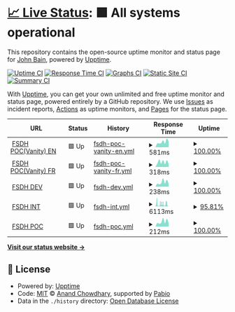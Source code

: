 # [📈 Live Status](https://kingbain.github.io/proto-datahub-uptime): <!--live status--> **🟩 All systems operational**

This repository contains the open-source uptime monitor and status page for [John Bain](kingbain.com), powered by [Upptime](https://github.com/upptime/upptime).

[![Uptime CI](https://github.com/kingbain/proto-datahub-uptime/workflows/Uptime%20CI/badge.svg)](https://github.com/kingbain/proto-datahub-uptime/actions?query=workflow%3A%22Uptime+CI%22)
[![Response Time CI](https://github.com/kingbain/proto-datahub-uptime/workflows/Response%20Time%20CI/badge.svg)](https://github.com/kingbain/proto-datahub-uptime/actions?query=workflow%3A%22Response+Time+CI%22)
[![Graphs CI](https://github.com/kingbain/proto-datahub-uptime/workflows/Graphs%20CI/badge.svg)](https://github.com/kingbain/proto-datahub-uptime/actions?query=workflow%3A%22Graphs+CI%22)
[![Static Site CI](https://github.com/kingbain/proto-datahub-uptime/workflows/Static%20Site%20CI/badge.svg)](https://github.com/kingbain/proto-datahub-uptime/actions?query=workflow%3A%22Static+Site+CI%22)
[![Summary CI](https://github.com/kingbain/proto-datahub-uptime/workflows/Summary%20CI/badge.svg)](https://github.com/kingbain/proto-datahub-uptime/actions?query=workflow%3A%22Summary+CI%22)

With [Upptime](https://upptime.js.org), you can get your own unlimited and free uptime monitor and status page, powered entirely by a GitHub repository. We use [Issues](https://github.com/kingbain/proto-datahub-uptime/issues) as incident reports, [Actions](https://github.com/kingbain/proto-datahub-uptime/actions) as uptime monitors, and [Pages](https://kingbain.github.io/proto-datahub-uptime) for the status page.

<!--start: status pages-->
<!-- This summary is generated by Upptime (https://github.com/upptime/upptime) -->
<!-- Do not edit this manually, your changes will be overwritten -->
<!-- prettier-ignore -->
| URL | Status | History | Response Time | Uptime |
| --- | ------ | ------- | ------------- | ------ |
| <img alt="" src="https://icons.duckduckgo.com/ip3/federal-science-datahub.canada.ca.ico" height="13"> [FSDH POC(Vanity) EN](https://federal-science-datahub.canada.ca/register) | 🟩 Up | [fsdh-poc-vanity-en.yml](https://github.com/KingBain/proto-datahub-uptime/commits/HEAD/history/fsdh-poc-vanity-en.yml) | <details><summary><img alt="Response time graph" src="./graphs/fsdh-poc-vanity-en/response-time-week.png" height="20"> 581ms</summary><br><a href="https://kingbain.github.io/proto-datahub-uptime/history/fsdh-poc-vanity-en"><img alt="Response time 487" src="https://img.shields.io/endpoint?url=https%3A%2F%2Fraw.githubusercontent.com%2FKingBain%2Fproto-datahub-uptime%2FHEAD%2Fapi%2Ffsdh-poc-vanity-en%2Fresponse-time.json"></a><br><a href="https://kingbain.github.io/proto-datahub-uptime/history/fsdh-poc-vanity-en"><img alt="24-hour response time 650" src="https://img.shields.io/endpoint?url=https%3A%2F%2Fraw.githubusercontent.com%2FKingBain%2Fproto-datahub-uptime%2FHEAD%2Fapi%2Ffsdh-poc-vanity-en%2Fresponse-time-day.json"></a><br><a href="https://kingbain.github.io/proto-datahub-uptime/history/fsdh-poc-vanity-en"><img alt="7-day response time 581" src="https://img.shields.io/endpoint?url=https%3A%2F%2Fraw.githubusercontent.com%2FKingBain%2Fproto-datahub-uptime%2FHEAD%2Fapi%2Ffsdh-poc-vanity-en%2Fresponse-time-week.json"></a><br><a href="https://kingbain.github.io/proto-datahub-uptime/history/fsdh-poc-vanity-en"><img alt="30-day response time 756" src="https://img.shields.io/endpoint?url=https%3A%2F%2Fraw.githubusercontent.com%2FKingBain%2Fproto-datahub-uptime%2FHEAD%2Fapi%2Ffsdh-poc-vanity-en%2Fresponse-time-month.json"></a><br><a href="https://kingbain.github.io/proto-datahub-uptime/history/fsdh-poc-vanity-en"><img alt="1-year response time 487" src="https://img.shields.io/endpoint?url=https%3A%2F%2Fraw.githubusercontent.com%2FKingBain%2Fproto-datahub-uptime%2FHEAD%2Fapi%2Ffsdh-poc-vanity-en%2Fresponse-time-year.json"></a></details> | <details><summary><a href="https://kingbain.github.io/proto-datahub-uptime/history/fsdh-poc-vanity-en">100.00%</a></summary><a href="https://kingbain.github.io/proto-datahub-uptime/history/fsdh-poc-vanity-en"><img alt="All-time uptime 100.00%" src="https://img.shields.io/endpoint?url=https%3A%2F%2Fraw.githubusercontent.com%2FKingBain%2Fproto-datahub-uptime%2FHEAD%2Fapi%2Ffsdh-poc-vanity-en%2Fuptime.json"></a><br><a href="https://kingbain.github.io/proto-datahub-uptime/history/fsdh-poc-vanity-en"><img alt="24-hour uptime 100.00%" src="https://img.shields.io/endpoint?url=https%3A%2F%2Fraw.githubusercontent.com%2FKingBain%2Fproto-datahub-uptime%2FHEAD%2Fapi%2Ffsdh-poc-vanity-en%2Fuptime-day.json"></a><br><a href="https://kingbain.github.io/proto-datahub-uptime/history/fsdh-poc-vanity-en"><img alt="7-day uptime 100.00%" src="https://img.shields.io/endpoint?url=https%3A%2F%2Fraw.githubusercontent.com%2FKingBain%2Fproto-datahub-uptime%2FHEAD%2Fapi%2Ffsdh-poc-vanity-en%2Fuptime-week.json"></a><br><a href="https://kingbain.github.io/proto-datahub-uptime/history/fsdh-poc-vanity-en"><img alt="30-day uptime 100.00%" src="https://img.shields.io/endpoint?url=https%3A%2F%2Fraw.githubusercontent.com%2FKingBain%2Fproto-datahub-uptime%2FHEAD%2Fapi%2Ffsdh-poc-vanity-en%2Fuptime-month.json"></a><br><a href="https://kingbain.github.io/proto-datahub-uptime/history/fsdh-poc-vanity-en"><img alt="1-year uptime 100.00%" src="https://img.shields.io/endpoint?url=https%3A%2F%2Fraw.githubusercontent.com%2FKingBain%2Fproto-datahub-uptime%2FHEAD%2Fapi%2Ffsdh-poc-vanity-en%2Fuptime-year.json"></a></details>
| <img alt="" src="https://icons.duckduckgo.com/ip3/datahub-scientifique-federal.canada.ca.ico" height="13"> [FSDH POC(Vanity) FR](https://datahub-scientifique-federal.canada.ca/register) | 🟩 Up | [fsdh-poc-vanity-fr.yml](https://github.com/KingBain/proto-datahub-uptime/commits/HEAD/history/fsdh-poc-vanity-fr.yml) | <details><summary><img alt="Response time graph" src="./graphs/fsdh-poc-vanity-fr/response-time-week.png" height="20"> 318ms</summary><br><a href="https://kingbain.github.io/proto-datahub-uptime/history/fsdh-poc-vanity-fr"><img alt="Response time 294" src="https://img.shields.io/endpoint?url=https%3A%2F%2Fraw.githubusercontent.com%2FKingBain%2Fproto-datahub-uptime%2FHEAD%2Fapi%2Ffsdh-poc-vanity-fr%2Fresponse-time.json"></a><br><a href="https://kingbain.github.io/proto-datahub-uptime/history/fsdh-poc-vanity-fr"><img alt="24-hour response time 200" src="https://img.shields.io/endpoint?url=https%3A%2F%2Fraw.githubusercontent.com%2FKingBain%2Fproto-datahub-uptime%2FHEAD%2Fapi%2Ffsdh-poc-vanity-fr%2Fresponse-time-day.json"></a><br><a href="https://kingbain.github.io/proto-datahub-uptime/history/fsdh-poc-vanity-fr"><img alt="7-day response time 318" src="https://img.shields.io/endpoint?url=https%3A%2F%2Fraw.githubusercontent.com%2FKingBain%2Fproto-datahub-uptime%2FHEAD%2Fapi%2Ffsdh-poc-vanity-fr%2Fresponse-time-week.json"></a><br><a href="https://kingbain.github.io/proto-datahub-uptime/history/fsdh-poc-vanity-fr"><img alt="30-day response time 326" src="https://img.shields.io/endpoint?url=https%3A%2F%2Fraw.githubusercontent.com%2FKingBain%2Fproto-datahub-uptime%2FHEAD%2Fapi%2Ffsdh-poc-vanity-fr%2Fresponse-time-month.json"></a><br><a href="https://kingbain.github.io/proto-datahub-uptime/history/fsdh-poc-vanity-fr"><img alt="1-year response time 294" src="https://img.shields.io/endpoint?url=https%3A%2F%2Fraw.githubusercontent.com%2FKingBain%2Fproto-datahub-uptime%2FHEAD%2Fapi%2Ffsdh-poc-vanity-fr%2Fresponse-time-year.json"></a></details> | <details><summary><a href="https://kingbain.github.io/proto-datahub-uptime/history/fsdh-poc-vanity-fr">100.00%</a></summary><a href="https://kingbain.github.io/proto-datahub-uptime/history/fsdh-poc-vanity-fr"><img alt="All-time uptime 100.00%" src="https://img.shields.io/endpoint?url=https%3A%2F%2Fraw.githubusercontent.com%2FKingBain%2Fproto-datahub-uptime%2FHEAD%2Fapi%2Ffsdh-poc-vanity-fr%2Fuptime.json"></a><br><a href="https://kingbain.github.io/proto-datahub-uptime/history/fsdh-poc-vanity-fr"><img alt="24-hour uptime 100.00%" src="https://img.shields.io/endpoint?url=https%3A%2F%2Fraw.githubusercontent.com%2FKingBain%2Fproto-datahub-uptime%2FHEAD%2Fapi%2Ffsdh-poc-vanity-fr%2Fuptime-day.json"></a><br><a href="https://kingbain.github.io/proto-datahub-uptime/history/fsdh-poc-vanity-fr"><img alt="7-day uptime 100.00%" src="https://img.shields.io/endpoint?url=https%3A%2F%2Fraw.githubusercontent.com%2FKingBain%2Fproto-datahub-uptime%2FHEAD%2Fapi%2Ffsdh-poc-vanity-fr%2Fuptime-week.json"></a><br><a href="https://kingbain.github.io/proto-datahub-uptime/history/fsdh-poc-vanity-fr"><img alt="30-day uptime 100.00%" src="https://img.shields.io/endpoint?url=https%3A%2F%2Fraw.githubusercontent.com%2FKingBain%2Fproto-datahub-uptime%2FHEAD%2Fapi%2Ffsdh-poc-vanity-fr%2Fuptime-month.json"></a><br><a href="https://kingbain.github.io/proto-datahub-uptime/history/fsdh-poc-vanity-fr"><img alt="1-year uptime 100.00%" src="https://img.shields.io/endpoint?url=https%3A%2F%2Fraw.githubusercontent.com%2FKingBain%2Fproto-datahub-uptime%2FHEAD%2Fapi%2Ffsdh-poc-vanity-fr%2Fuptime-year.json"></a></details>
| <img alt="" src="https://icons.duckduckgo.com/ip3/fsdh-portal-app-dev.azurewebsites.net.ico" height="13"> [FSDH DEV](https://fsdh-portal-app-dev.azurewebsites.net/register) | 🟩 Up | [fsdh-dev.yml](https://github.com/KingBain/proto-datahub-uptime/commits/HEAD/history/fsdh-dev.yml) | <details><summary><img alt="Response time graph" src="./graphs/fsdh-dev/response-time-week.png" height="20"> 238ms</summary><br><a href="https://kingbain.github.io/proto-datahub-uptime/history/fsdh-dev"><img alt="Response time 1247" src="https://img.shields.io/endpoint?url=https%3A%2F%2Fraw.githubusercontent.com%2FKingBain%2Fproto-datahub-uptime%2FHEAD%2Fapi%2Ffsdh-dev%2Fresponse-time.json"></a><br><a href="https://kingbain.github.io/proto-datahub-uptime/history/fsdh-dev"><img alt="24-hour response time 161" src="https://img.shields.io/endpoint?url=https%3A%2F%2Fraw.githubusercontent.com%2FKingBain%2Fproto-datahub-uptime%2FHEAD%2Fapi%2Ffsdh-dev%2Fresponse-time-day.json"></a><br><a href="https://kingbain.github.io/proto-datahub-uptime/history/fsdh-dev"><img alt="7-day response time 238" src="https://img.shields.io/endpoint?url=https%3A%2F%2Fraw.githubusercontent.com%2FKingBain%2Fproto-datahub-uptime%2FHEAD%2Fapi%2Ffsdh-dev%2Fresponse-time-week.json"></a><br><a href="https://kingbain.github.io/proto-datahub-uptime/history/fsdh-dev"><img alt="30-day response time 709" src="https://img.shields.io/endpoint?url=https%3A%2F%2Fraw.githubusercontent.com%2FKingBain%2Fproto-datahub-uptime%2FHEAD%2Fapi%2Ffsdh-dev%2Fresponse-time-month.json"></a><br><a href="https://kingbain.github.io/proto-datahub-uptime/history/fsdh-dev"><img alt="1-year response time 1247" src="https://img.shields.io/endpoint?url=https%3A%2F%2Fraw.githubusercontent.com%2FKingBain%2Fproto-datahub-uptime%2FHEAD%2Fapi%2Ffsdh-dev%2Fresponse-time-year.json"></a></details> | <details><summary><a href="https://kingbain.github.io/proto-datahub-uptime/history/fsdh-dev">100.00%</a></summary><a href="https://kingbain.github.io/proto-datahub-uptime/history/fsdh-dev"><img alt="All-time uptime 99.24%" src="https://img.shields.io/endpoint?url=https%3A%2F%2Fraw.githubusercontent.com%2FKingBain%2Fproto-datahub-uptime%2FHEAD%2Fapi%2Ffsdh-dev%2Fuptime.json"></a><br><a href="https://kingbain.github.io/proto-datahub-uptime/history/fsdh-dev"><img alt="24-hour uptime 100.00%" src="https://img.shields.io/endpoint?url=https%3A%2F%2Fraw.githubusercontent.com%2FKingBain%2Fproto-datahub-uptime%2FHEAD%2Fapi%2Ffsdh-dev%2Fuptime-day.json"></a><br><a href="https://kingbain.github.io/proto-datahub-uptime/history/fsdh-dev"><img alt="7-day uptime 100.00%" src="https://img.shields.io/endpoint?url=https%3A%2F%2Fraw.githubusercontent.com%2FKingBain%2Fproto-datahub-uptime%2FHEAD%2Fapi%2Ffsdh-dev%2Fuptime-week.json"></a><br><a href="https://kingbain.github.io/proto-datahub-uptime/history/fsdh-dev"><img alt="30-day uptime 99.11%" src="https://img.shields.io/endpoint?url=https%3A%2F%2Fraw.githubusercontent.com%2FKingBain%2Fproto-datahub-uptime%2FHEAD%2Fapi%2Ffsdh-dev%2Fuptime-month.json"></a><br><a href="https://kingbain.github.io/proto-datahub-uptime/history/fsdh-dev"><img alt="1-year uptime 99.24%" src="https://img.shields.io/endpoint?url=https%3A%2F%2Fraw.githubusercontent.com%2FKingBain%2Fproto-datahub-uptime%2FHEAD%2Fapi%2Ffsdh-dev%2Fuptime-year.json"></a></details>
| <img alt="" src="https://icons.duckduckgo.com/ip3/fsdh-portal-app-int.azurewebsites.net.ico" height="13"> [FSDH INT](https://fsdh-portal-app-int.azurewebsites.net/register) | 🟩 Up | [fsdh-int.yml](https://github.com/KingBain/proto-datahub-uptime/commits/HEAD/history/fsdh-int.yml) | <details><summary><img alt="Response time graph" src="./graphs/fsdh-int/response-time-week.png" height="20"> 6113ms</summary><br><a href="https://kingbain.github.io/proto-datahub-uptime/history/fsdh-int"><img alt="Response time 5611" src="https://img.shields.io/endpoint?url=https%3A%2F%2Fraw.githubusercontent.com%2FKingBain%2Fproto-datahub-uptime%2FHEAD%2Fapi%2Ffsdh-int%2Fresponse-time.json"></a><br><a href="https://kingbain.github.io/proto-datahub-uptime/history/fsdh-int"><img alt="24-hour response time 361" src="https://img.shields.io/endpoint?url=https%3A%2F%2Fraw.githubusercontent.com%2FKingBain%2Fproto-datahub-uptime%2FHEAD%2Fapi%2Ffsdh-int%2Fresponse-time-day.json"></a><br><a href="https://kingbain.github.io/proto-datahub-uptime/history/fsdh-int"><img alt="7-day response time 6113" src="https://img.shields.io/endpoint?url=https%3A%2F%2Fraw.githubusercontent.com%2FKingBain%2Fproto-datahub-uptime%2FHEAD%2Fapi%2Ffsdh-int%2Fresponse-time-week.json"></a><br><a href="https://kingbain.github.io/proto-datahub-uptime/history/fsdh-int"><img alt="30-day response time 4707" src="https://img.shields.io/endpoint?url=https%3A%2F%2Fraw.githubusercontent.com%2FKingBain%2Fproto-datahub-uptime%2FHEAD%2Fapi%2Ffsdh-int%2Fresponse-time-month.json"></a><br><a href="https://kingbain.github.io/proto-datahub-uptime/history/fsdh-int"><img alt="1-year response time 5611" src="https://img.shields.io/endpoint?url=https%3A%2F%2Fraw.githubusercontent.com%2FKingBain%2Fproto-datahub-uptime%2FHEAD%2Fapi%2Ffsdh-int%2Fresponse-time-year.json"></a></details> | <details><summary><a href="https://kingbain.github.io/proto-datahub-uptime/history/fsdh-int">95.81%</a></summary><a href="https://kingbain.github.io/proto-datahub-uptime/history/fsdh-int"><img alt="All-time uptime 96.15%" src="https://img.shields.io/endpoint?url=https%3A%2F%2Fraw.githubusercontent.com%2FKingBain%2Fproto-datahub-uptime%2FHEAD%2Fapi%2Ffsdh-int%2Fuptime.json"></a><br><a href="https://kingbain.github.io/proto-datahub-uptime/history/fsdh-int"><img alt="24-hour uptime 100.00%" src="https://img.shields.io/endpoint?url=https%3A%2F%2Fraw.githubusercontent.com%2FKingBain%2Fproto-datahub-uptime%2FHEAD%2Fapi%2Ffsdh-int%2Fuptime-day.json"></a><br><a href="https://kingbain.github.io/proto-datahub-uptime/history/fsdh-int"><img alt="7-day uptime 95.81%" src="https://img.shields.io/endpoint?url=https%3A%2F%2Fraw.githubusercontent.com%2FKingBain%2Fproto-datahub-uptime%2FHEAD%2Fapi%2Ffsdh-int%2Fuptime-week.json"></a><br><a href="https://kingbain.github.io/proto-datahub-uptime/history/fsdh-int"><img alt="30-day uptime 91.82%" src="https://img.shields.io/endpoint?url=https%3A%2F%2Fraw.githubusercontent.com%2FKingBain%2Fproto-datahub-uptime%2FHEAD%2Fapi%2Ffsdh-int%2Fuptime-month.json"></a><br><a href="https://kingbain.github.io/proto-datahub-uptime/history/fsdh-int"><img alt="1-year uptime 96.15%" src="https://img.shields.io/endpoint?url=https%3A%2F%2Fraw.githubusercontent.com%2FKingBain%2Fproto-datahub-uptime%2FHEAD%2Fapi%2Ffsdh-int%2Fuptime-year.json"></a></details>
| <img alt="" src="https://icons.duckduckgo.com/ip3/fsdh-portal-app-poc.azurewebsites.net.ico" height="13"> [FSDH POC](https://fsdh-portal-app-poc.azurewebsites.net/register) | 🟩 Up | [fsdh-poc.yml](https://github.com/KingBain/proto-datahub-uptime/commits/HEAD/history/fsdh-poc.yml) | <details><summary><img alt="Response time graph" src="./graphs/fsdh-poc/response-time-week.png" height="20"> 212ms</summary><br><a href="https://kingbain.github.io/proto-datahub-uptime/history/fsdh-poc"><img alt="Response time 212" src="https://img.shields.io/endpoint?url=https%3A%2F%2Fraw.githubusercontent.com%2FKingBain%2Fproto-datahub-uptime%2FHEAD%2Fapi%2Ffsdh-poc%2Fresponse-time.json"></a><br><a href="https://kingbain.github.io/proto-datahub-uptime/history/fsdh-poc"><img alt="24-hour response time 156" src="https://img.shields.io/endpoint?url=https%3A%2F%2Fraw.githubusercontent.com%2FKingBain%2Fproto-datahub-uptime%2FHEAD%2Fapi%2Ffsdh-poc%2Fresponse-time-day.json"></a><br><a href="https://kingbain.github.io/proto-datahub-uptime/history/fsdh-poc"><img alt="7-day response time 212" src="https://img.shields.io/endpoint?url=https%3A%2F%2Fraw.githubusercontent.com%2FKingBain%2Fproto-datahub-uptime%2FHEAD%2Fapi%2Ffsdh-poc%2Fresponse-time-week.json"></a><br><a href="https://kingbain.github.io/proto-datahub-uptime/history/fsdh-poc"><img alt="30-day response time 227" src="https://img.shields.io/endpoint?url=https%3A%2F%2Fraw.githubusercontent.com%2FKingBain%2Fproto-datahub-uptime%2FHEAD%2Fapi%2Ffsdh-poc%2Fresponse-time-month.json"></a><br><a href="https://kingbain.github.io/proto-datahub-uptime/history/fsdh-poc"><img alt="1-year response time 212" src="https://img.shields.io/endpoint?url=https%3A%2F%2Fraw.githubusercontent.com%2FKingBain%2Fproto-datahub-uptime%2FHEAD%2Fapi%2Ffsdh-poc%2Fresponse-time-year.json"></a></details> | <details><summary><a href="https://kingbain.github.io/proto-datahub-uptime/history/fsdh-poc">100.00%</a></summary><a href="https://kingbain.github.io/proto-datahub-uptime/history/fsdh-poc"><img alt="All-time uptime 100.00%" src="https://img.shields.io/endpoint?url=https%3A%2F%2Fraw.githubusercontent.com%2FKingBain%2Fproto-datahub-uptime%2FHEAD%2Fapi%2Ffsdh-poc%2Fuptime.json"></a><br><a href="https://kingbain.github.io/proto-datahub-uptime/history/fsdh-poc"><img alt="24-hour uptime 100.00%" src="https://img.shields.io/endpoint?url=https%3A%2F%2Fraw.githubusercontent.com%2FKingBain%2Fproto-datahub-uptime%2FHEAD%2Fapi%2Ffsdh-poc%2Fuptime-day.json"></a><br><a href="https://kingbain.github.io/proto-datahub-uptime/history/fsdh-poc"><img alt="7-day uptime 100.00%" src="https://img.shields.io/endpoint?url=https%3A%2F%2Fraw.githubusercontent.com%2FKingBain%2Fproto-datahub-uptime%2FHEAD%2Fapi%2Ffsdh-poc%2Fuptime-week.json"></a><br><a href="https://kingbain.github.io/proto-datahub-uptime/history/fsdh-poc"><img alt="30-day uptime 100.00%" src="https://img.shields.io/endpoint?url=https%3A%2F%2Fraw.githubusercontent.com%2FKingBain%2Fproto-datahub-uptime%2FHEAD%2Fapi%2Ffsdh-poc%2Fuptime-month.json"></a><br><a href="https://kingbain.github.io/proto-datahub-uptime/history/fsdh-poc"><img alt="1-year uptime 100.00%" src="https://img.shields.io/endpoint?url=https%3A%2F%2Fraw.githubusercontent.com%2FKingBain%2Fproto-datahub-uptime%2FHEAD%2Fapi%2Ffsdh-poc%2Fuptime-year.json"></a></details>

<!--end: status pages-->

[**Visit our status website →**](https://kingbain.github.io/proto-datahub-uptime)

## 📄 License

- Powered by: [Upptime](https://github.com/upptime/upptime)
- Code: [MIT](./LICENSE) © [Anand Chowdhary](https://anandchowdhary.com), supported by [Pabio](https://pabio.com)
- Data in the `./history` directory: [Open Database License](https://opendatacommons.org/licenses/odbl/1-0/)

